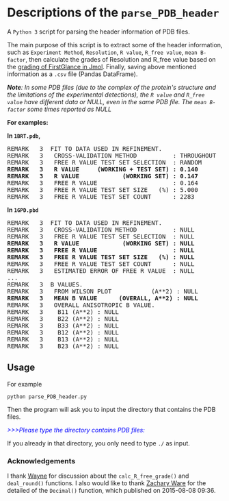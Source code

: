 # Descriptions of the `parse_PDB_header`
A `Python 3` script for parsing the header information of PDB files.

  The main purpose of this script is to extract some of the header information, such as `Experiment Method`, `Resolution`, `R value`, `R_free value`, `mean B-factor`, then calculate the grades of Resolution and R_free value based on the [grading of FirstGlance in Jmol](http://bioinformatics.org/firstglance/fgij/notes.htm#grading). Finally, saving above mentioned information as a `.csv` file (Pandas DataFrame). 

***Note**: In some PDB files (due to the complex of the protein's structure and the limitations of the experimental detections), the `R value` and `R_free value` have different data or NULL, even in the same PDB file. The `mean B-factor` some times reported as NULL*

**For examples:**

**In `1BRT.pdb`,**
<pre>
REMARK   3  FIT TO DATA USED IN REFINEMENT.                                     
REMARK   3   CROSS-VALIDATION METHOD          : THROUGHOUT                      
REMARK   3   FREE R VALUE TEST SET SELECTION  : RANDOM                          
<b>REMARK   3   R VALUE     (WORKING + TEST SET) : 0.140    </b>                       
<b>REMARK   3   R VALUE            (WORKING SET) : 0.147    </b>                     
REMARK   3   FREE R VALUE                     : 0.164                           
REMARK   3   FREE R VALUE TEST SET SIZE   (%) : 5.000                           
REMARK   3   FREE R VALUE TEST SET COUNT      : 2283                            
</pre>

**In `1GPD.pbd`**
<pre>
REMARK   3  FIT TO DATA USED IN REFINEMENT.                                     
REMARK   3   CROSS-VALIDATION METHOD          : NULL                            
REMARK   3   FREE R VALUE TEST SET SELECTION  : NULL                            
<b>REMARK   3   R VALUE            (WORKING SET) : NULL   </b>                         
<b>REMARK   3   FREE R VALUE                     : NULL   </b>                        
<b>REMARK   3   FREE R VALUE TEST SET SIZE   (%) : NULL   </b>
REMARK   3   FREE R VALUE TEST SET COUNT      : NULL                            
REMARK   3   ESTIMATED ERROR OF FREE R VALUE  : NULL     
...
REMARK   3  B VALUES.                                                           
REMARK   3   FROM WILSON PLOT           (A**2) : NULL                           
<b>REMARK   3   MEAN B VALUE      (OVERALL, A**2) : NULL   </b>                      
REMARK   3   OVERALL ANISOTROPIC B VALUE.                                       
REMARK   3    B11 (A**2) : NULL                                                 
REMARK   3    B22 (A**2) : NULL                                                 
REMARK   3    B33 (A**2) : NULL                                                 
REMARK   3    B12 (A**2) : NULL                                                 
REMARK   3    B13 (A**2) : NULL                                                 
REMARK   3    B23 (A**2) : NULL                                                 
</pre>

## Usage

For example
~~~
python parse_PDB_header.py
~~~
Then the program will ask you to input the directory that contains the PDB files. 
<p><span style="color:blue"><em>>>>Please type the directory contains PDB files:</em>   </span></p>

If you already in that directory, you only need to type `./` as input.

### Acknowledgements
I thank [Wayne](https://github.com/fomightez) for discussion about the `calc_R_free_grade()` and `deal_round()` functions. 
I also would like to thank [Zachary Ware](http://bugs.python.org/issue24827?@ok_message=msg%20299498%20created%0Aissue%2024827%20message_count%2C%20messages%20edited%20ok&@template=item) for the detailed of the `Decimal()` function, which published on 2015-08-08 09:36.
